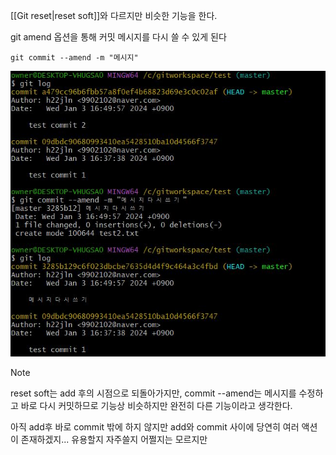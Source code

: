 [[Git reset|reset soft]]와 다르지만 비슷한 기능을 한다.

git amend 옵션을 통해 커밋 메시지를 다시 쓸 수 있게 된다

``git commit --amend -m "메시지"``

![Alt text](image/12.jpg)


> [!NOTE]
> reset soft는 add 후의 시점으로 되돌아가지만, commit --amend는 메시지를 수정하고 바로 다시 커밋하므로 기능상 비슷하지만 완전히 다른 기능이라고 생각한다.
> 
> 아직 add후 바로 commit 밖에 하지 않지만 add와 commit 사이에 당연히 여러 액션이 존재하겠지... 유용할지 자주쓸지 어쩔지는 모르지만



